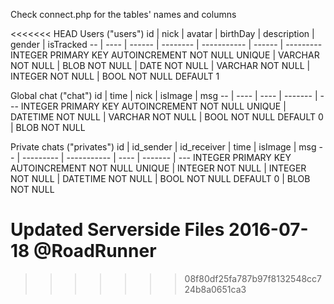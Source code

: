Check connect.php for the tables' names and columns

<<<<<<< HEAD
Users ("users")
id | nick | avatar | birthDay | description | gender | isTracked
-- | ---- | ------ | -------- | ----------- | ------ | ---------
INTEGER PRIMARY KEY  AUTOINCREMENT  NOT NULL  UNIQUE | VARCHAR NOT NULL | BLOB NOT NULL | DATE NOT NULL | VARCHAR NOT NULL | INTEGER NOT NULL | BOOL  NOT NULL DEFAULT 1

Global chat ("chat")
id | time | nick | isImage | msg
-- | ---- | ---- | ------- | ---
INTEGER PRIMARY KEY  AUTOINCREMENT  NOT NULL  UNIQUE | DATETIME NOT NULL | VARCHAR NOT NULL |  BOOL NOT NULL DEFAULT 0 | BLOB NOT NULL

Private chats ("privates")
id | id_sender | id_receiver | time | isImage | msg
-- | --------- | ----------- | ---- | ------- | ---
INTEGER PRIMARY KEY  AUTOINCREMENT  NOT NULL  UNIQUE | INTEGER NOT NULL | INTEGER NOT NULL | DATETIME NOT NULL | BOOL NOT NULL  DEFAULT 0 | BLOB NOT NULL 

Updated Serverside Files 2016-07-18 @RoadRunner
=======
>>>>>>> 08f80df25fa787b97f8132548cc724b8a0651ca3
